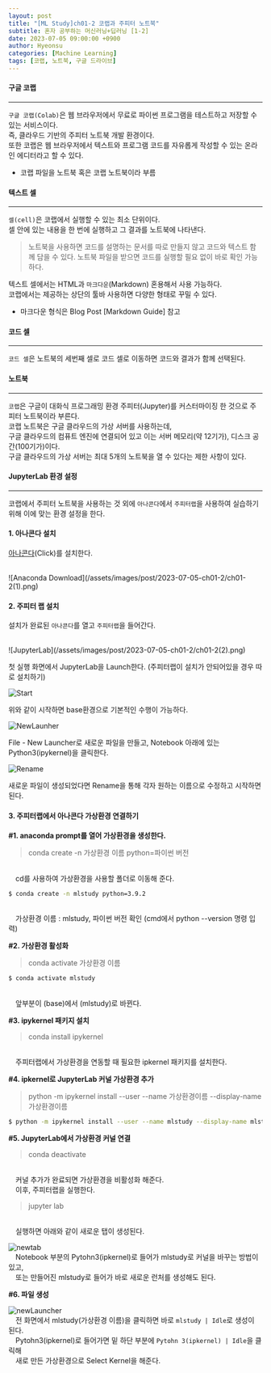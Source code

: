 ```yaml
---
layout: post
title: "[ML Study]ch01-2 코랩과 주피터 노트북"
subtitle: 혼자 공부하는 머신러닝+딥러닝 [1-2]
date: 2023-07-05 09:00:00 +0900
author: Hyeonsu
categories: [Machine Learning]
tags: [코랩, 노트북, 구글 드라이브]
---
```


#### 구글 코랩
----------------------
`구글 코랩(Colab)`은 웹 브라우저에서 무료로 파이썬 프로그램을 테스트하고 저장할 수 있는 서비스이다.
<br>
즉, 클라우드 기반의 주피터 노트북 개발 환경이다.
<br>
또한 코랩은 웹 브라우저에서 텍스트와 프로그램 코드를 자유롭게 작성할 수 있는 온라인 에디터라고 할 수 있다.
- 코랩 파일을 노트북 혹은 코랩 노트북이라 부름

#### 텍스트 셀
----------------------
`셀(cell)`은 코랩에서 실행할 수 있는 최소 단위이다.
<br>
셀 안에 있는 내용을 한 번에 실행하고 그 결과를 노트북에 나타낸다.

> 노트북을 사용하면 코드를 설명하는 문서를 따로 만들지 않고 코드와 텍스트 함께 담을 수 있다. 노트북 파일을 받으면 코드를 실행할 필요 없이 바로 확인 가능하다.

텍스트 셀에서는 HTML과 `마크다운`(Markdown) 혼용해서 사용 가능하다.
<br>
코랩에서는 제공하는 상단의 툴바 사용하면 다양한 형태로 꾸밀 수 있다.
- 마크다운 형식은 Blog Post [Markdown Guide] 참고

#### 코드 셀 
---------------------
`코드 셀`은 노트북의 세번째 셀로 코드 셀로 이동하면 코드와 결과가 함께 선택된다.

#### 노트북 
---------------------
`코랩`은 구글이 대화식 프로그래밍 환경 주피터(Jupyter)를 커스터마이징 한 것으로 주피터 노트북이라 부른다.
<br>
코랩 노트북은 구글 클라우드의 가상 서버를 사용하는데,
<br>구글 클라우드의 컴퓨트 엔진에 연결되어 있고 이는 서버 메모리(약 12기가), 디스크 공간(100기가)이다.
<br>
구글 클라우드의 가상 서버는 최대 5개의 노트북을 열 수 있다는 제한 사항이 있다.


#### JupyterLab 환경 설정
-------------------
코랩에서 주피터 노트북을 사용하는 것 외에 `아나콘다`에서 `주피터랩`을 사용하여 실습하기 위해 이에 맞는 환경 설정을 한다.

#### 1. 아나콘다 설치
[아나콘다](https://www.anaconda.com/download)(Click)를 설치한다.

<br>
![Anaconda Download](/assets/images/post/2023-07-05-ch01-2/ch01-2(1).png)


#### 2. 주피터 랩 설치 
설치가 완료된 `아나콘다`를 열고 `주피터랩`을 들어간다. 

<br>
![JupyterLab](/assets/images/post/2023-07-05-ch01-2/ch01-2(2).png)

첫 실행 화면에서 JupyterLab을 Launch한다.
(주피터랩이 설치가 안되어있을 경우 따로 설치하기)

![Start](/assets/images/post/2023-07-05-ch01-2/ch01-2(3).png)

위와 같이 시작하면 base환경으로 기본적인 수행이 가능하다.

![NewLaunher](/assets/images/post/2023-07-05-ch01-2/ch01-2(4).png)

File - New Launcher로 새로운 파일을 만들고, Notebook 아래에 있는 Python3(ipykernel)을 클릭한다.

![Rename](/assets/images/post/2023-07-05-ch01-2/ch01-2(5).png)

새로운 파일이 생성되었다면 Rename을 통해 각자 원하는 이름으로 수정하고 시작하면 된다.

#### 3. 주피터랩에서 아나콘다 가상환경 연결하기 

**#1. anaconda prompt를 열어 가상환경을 생성한다.**
> conda create -n 가상환경 이름 python=파이썬 버전

<br>&emsp;cd를 사용하여 가상환경을 사용할 폴더로 이동해 준다.

```bash
$ conda create -n mlstudy python=3.9.2 
```

<br>&emsp;가상환경 이름 : mlstudy, 파이썬 버전 확인 (cmd에서 python --version 명령 입력)


**#2. 가상환경 활성화**
> conda activate 가상환경 이름

```bash
$ conda activate mlstudy
```

<br>&emsp;앞부분이 (base)에서 (mlstudy)로 바뀐다.


**#3. ipykernel 패키지 설치**
> conda install ipykernel

<br>&emsp;주피터랩에서 가상환경을 연동할 때 필요한 ipkernel 패키지를 설치한다.


**#4. ipkernel로 JupyterLab 커널 가상환경 추가**
> python -m ipykernel install --user --name 가상환경이름 --display-name 가상환경이름

```bash
$ python -m ipykernel install --user --name mlstudy --display-name mlstudy
```


**#5. JupyterLab에서 가상환경 커널 연결**
> conda deactivate

<br>&emsp;커널 추가가 완료되면 가상환경을 비활성화 해준다.
<br>&emsp;이후, 주피터랩을 실행한다.
    
> jupyter lab

<br>&emsp;실행하면 아래와 같이 새로운 탭이 생성된다.

![newtab](/assets/images/post/2023-07-05-ch01-2/ch01-2(6).png)
<br>&emsp;Notebook 부분의 Pytohn3(ipkernel)로 들어가 mlstudy로 커널을 바꾸는 방법이 있고,
<br>&emsp;또는 만들어진 mlstudy로 들어가 바로 새로운 런처를 생성해도 된다.


**#6. 파일 생성**

![newLauncher](/assets/images/post/2023-07-05-ch01-2/ch01-2(7).png)
<br>&emsp;전 화면에서 mlstudy(가상환경 이름)을 클릭하면 바로 `mlstudy | Idle`로 생성이 된다.
<br>&emsp;Pytohn3(ipkernel)로 들어가면 밑 하단 부분에 `Pytohn 3(ipkernel) | Idle`을 클릭해 
<br>&emsp;새로 만든 가상환경으로 Select Kernel을 해준다.
